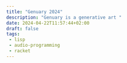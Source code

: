 ```yaml
---
title: "Genuary 2024"
description: "Genuary is a generative art "
date: 2024-04-22T11:57:44+02:00
draft: false
tags:
 - lisp
 - audio-programming
 - racket
---
```



